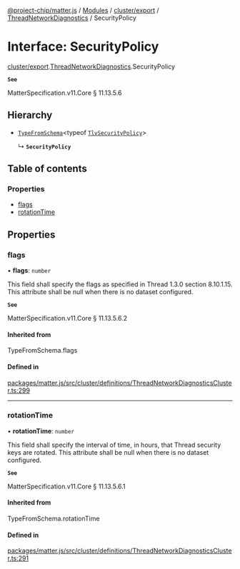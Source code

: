 [@project-chip/matter.js](../README.md) / [Modules](../modules.md) / [cluster/export](../modules/cluster_export.md) / [ThreadNetworkDiagnostics](../modules/cluster_export.ThreadNetworkDiagnostics.md) / SecurityPolicy

# Interface: SecurityPolicy

[cluster/export](../modules/cluster_export.md).[ThreadNetworkDiagnostics](../modules/cluster_export.ThreadNetworkDiagnostics.md).SecurityPolicy

**`See`**

MatterSpecification.v11.Core § 11.13.5.6

## Hierarchy

- [`TypeFromSchema`](../modules/tlv_export.md#typefromschema)\<typeof [`TlvSecurityPolicy`](../modules/cluster_export.ThreadNetworkDiagnostics.md#tlvsecuritypolicy)\>

  ↳ **`SecurityPolicy`**

## Table of contents

### Properties

- [flags](cluster_export.ThreadNetworkDiagnostics.SecurityPolicy.md#flags)
- [rotationTime](cluster_export.ThreadNetworkDiagnostics.SecurityPolicy.md#rotationtime)

## Properties

### flags

• **flags**: `number`

This field shall specify the flags as specified in Thread 1.3.0 section 8.10.1.15. This attribute shall be
null when there is no dataset configured.

**`See`**

MatterSpecification.v11.Core § 11.13.5.6.2

#### Inherited from

TypeFromSchema.flags

#### Defined in

[packages/matter.js/src/cluster/definitions/ThreadNetworkDiagnosticsCluster.ts:299](https://github.com/project-chip/matter.js/blob/2d9f2165d2672864fda3496a6d0d5f93597f82c6/packages/matter.js/src/cluster/definitions/ThreadNetworkDiagnosticsCluster.ts#L299)

___

### rotationTime

• **rotationTime**: `number`

This field shall specify the interval of time, in hours, that Thread security keys are rotated. This
attribute shall be null when there is no dataset configured.

**`See`**

MatterSpecification.v11.Core § 11.13.5.6.1

#### Inherited from

TypeFromSchema.rotationTime

#### Defined in

[packages/matter.js/src/cluster/definitions/ThreadNetworkDiagnosticsCluster.ts:291](https://github.com/project-chip/matter.js/blob/2d9f2165d2672864fda3496a6d0d5f93597f82c6/packages/matter.js/src/cluster/definitions/ThreadNetworkDiagnosticsCluster.ts#L291)
